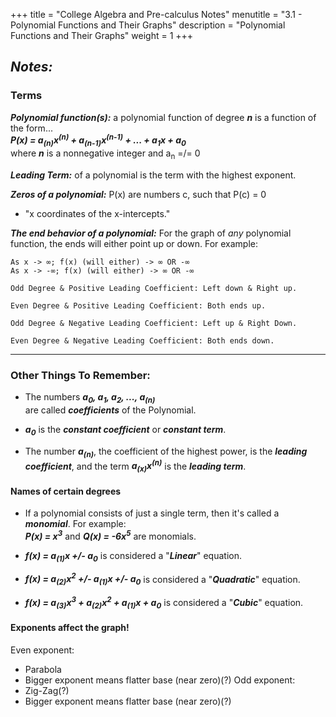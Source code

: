 +++
title = "College Algebra and Pre-calculus Notes"
menutitle = "3.1 - Polynomial Functions and Their Graphs"
description = "Polynomial Functions and Their Graphs"
weight = 1
+++

## _Notes:_

### Terms

***Polynomial function(s):*** a polynomial function of degree ***n*** is a function of the form... <br/> ***P(x) = a<sub>(n)</sub>x<sup>(n)</sup> + a<sub>(n-1)</sub>x<sup>(n-1)</sup> + ... + a<sub>1</sub>x + a<sub>0</sub>*** <br/> where ***n*** is a nonnegative integer and a<sub>n</sub> =/= 0

***Leading Term:*** of a polynomial is the term with the highest exponent.

***Zeros of a polynomial:*** P(x) are numbers c, such that P(c) = 0
- "x coordinates of the x-intercepts."

***The end behavior of a polynomial:*** For the graph of _any_ polynomial function, the ends will either point up or down. For example:

```
As x -> ∞; f(x) (will either) -> ∞ OR -∞
As x -> -∞; f(x) (will either) -> ∞ OR -∞
```

`Odd Degree & Positive Leading Coefficient: Left down & Right up.`

`Even Degree & Positive Leading Coefficient: Both ends up.`

`Odd Degree & Negative Leading Coefficient: Left up & Right Down.`

`Even Degree & Negative Leading Coefficient: Both ends down.`

---

### Other Things To Remember:

- The numbers ***a<sub>0</sub>, a<sub>1</sub>, a<sub>2</sub>, ..., a<sub>(n)</sub>*** <br/> are called _**coefficients**_ of the Polynomial.

- ***a<sub>0</sub>*** is the ***constant coefficient*** or ***constant term***.

- The number ***a<sub>(n)</sub>***, the coefficient of the highest power, is the ***leading coefficient***, and the term ***a<sub>(x)</sub>x<sup>(n)</sup>*** is the ***leading term***.

#### Names of certain degrees

- If a polynomial consists of just a single term, then it's called a ***monomial***.
For example: <br/> ***P(x) = x<sup>3</sup>*** and ***Q(x) = -6x<sup>5</sup>*** are monomials.

- ***f(x) = a<sub>(1)</sub>x +/- a<sub>0</sub>*** is considered a "***Linear***" equation.

- ***f(x) = a<sub>(2)</sub>x<sup>2</sup> +/- a<sub>(1)</sub>x +/- a<sub>0</sub>*** is considered a "***Quadratic***" equation.

- ***f(x) = a<sub>(3)</sub>x<sup>3</sup> + a<sub>(2)</sub>x<sup>2</sup> + a<sub>(1)</sub>x + a<sub>0</sub>*** is considered a "***Cubic***" equation.

#### Exponents affect the graph!

Even exponent:
- Parabola
- Bigger exponent means flatter base (near zero)(?)
Odd exponent:
- Zig-Zag(?)
- Bigger exponent means flatter base (near zero)(?)
